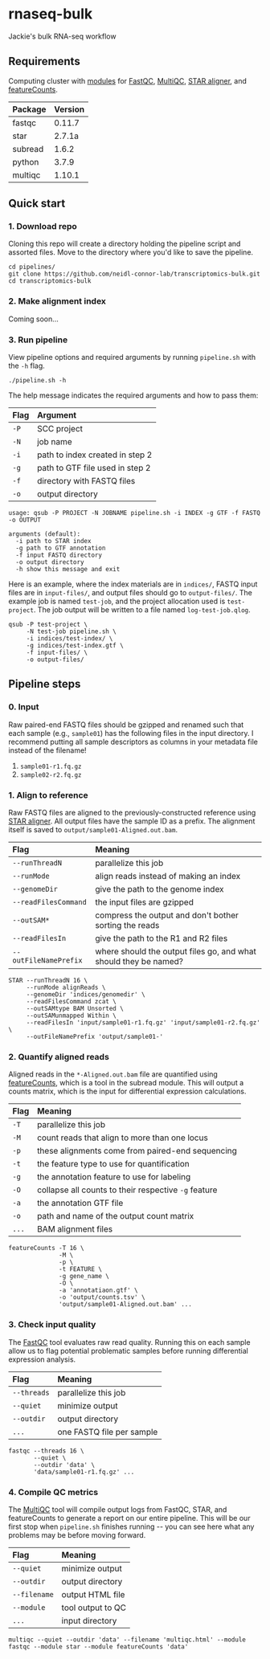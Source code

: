 # rnaseq-bulk
Jackie's bulk RNA-seq workflow

## Requirements

Computing cluster with [modules](https://www.bu.edu/tech/support/research/software-and-programming/software-and-applications/modules/) for [FastQC](https://www.bioinformatics.babraham.ac.uk/projects/fastqc/), [MultiQC](https://multiqc.info/), [STAR aligner](https://doi.org/10.1093/bioinformatics/bts635), and [featureCounts](https://doi.org/10.1093/bioinformatics/btt656).

| Package  | Version |
| :------- | :------ |
| fastqc   | 0.11.7  |
| star     | 2.7.1a  |
| subread  | 1.6.2   |
| python   | 3.7.9   |
| multiqc  | 1.10.1  |

## Quick start

### 1. Download repo 

Cloning this repo will create a directory holding the pipeline script and assorted files. Move to the directory where you'd like to save the pipeline.

```
cd pipelines/
git clone https://github.com/neidl-connor-lab/transcriptomics-bulk.git
cd transcriptomics-bulk
```

### 2. Make alignment index

Coming soon...

### 3. Run pipeline

View pipeline options and required arguments by running `pipeline.sh` with the `-h` flag.

```
./pipeline.sh -h
```

The help message indicates the required arguments and how to pass them:

| Flag | Argument                        |
| :--- | :------------------------------ |
| `-P` | SCC project                     |
| `-N` | job name                        |
| `-i` | path to index created in step 2 |
| `-g` | path to GTF file used in step 2 |
| `-f` | directory with FASTQ files      |
| `-o` | output directory                |

```
usage: qsub -P PROJECT -N JOBNAME pipeline.sh -i INDEX -g GTF -f FASTQ -o OUTPUT

arguments (default):
  -i path to STAR index
  -g path to GTF annotation
  -f input FASTQ directory 
  -o output directory
  -h show this message and exit
```

Here is an example, where the index materials are in `indices/`, FASTQ input files are in `input-files/`, and output files should go to `output-files/`. The example job is named `test-job`, and the project allocation used is `test-project`. The job output will be written to a file named `log-test-job.qlog`.

```
qsub -P test-project \
     -N test-job pipeline.sh \
     -i indices/test-index/ \
     -g indices/test-index.gtf \
     -f input-files/ \
     -o output-files/
```

## Pipeline steps

### 0. Input

Raw paired-end FASTQ files should be gzipped and renamed such that each sample (e.g., `sample01`) has the following files in the input directory. I recommend putting all sample descriptors as columns in your metadata file instead of the filename!

1. `sample01-r1.fq.gz`
2. `sample02-r2.fq.gz`

### 1. Align to reference

Raw FASTQ files are aligned to the previously-constructed reference using [STAR aligner](https://doi.org/10.1093/bioinformatics/bts635). All output files have the sample ID as a prefix. The alignment itself is saved to `output/sample01-Aligned.out.bam`.

| Flag                  | Meaning                                                          |
| :-------------------  | :--------------------------------------------------------------- |
| `--runThreadN`        | parallelize this job                                             |
| `--runMode`           | align reads instead of making an index                           |
| `--genomeDir`         | give the path to the genome index                                |
| `--readFilesCommand`  | the input files are gzipped                                      |
| `--outSAM*`           | compress the output and don't bother sorting the reads           |
| `--readFilesIn`       | give the path to the R1 and R2 files                             |
| `--outFileNamePrefix` | where should the output files go, and what should they be named? |

```
STAR --runThreadN 16 \
     --runMode alignReads \
     --genomeDir 'indices/genomedir' \
     --readFilesCommand zcat \
     --outSAMtype BAM Unsorted \
     --outSAMunmapped Within \
     --readFilesIn 'input/sample01-r1.fq.gz' 'input/sample01-r2.fq.gz' \
     --outFileNamePrefix 'output/sample01-'
```

### 2. Quantify aligned reads

Aligned reads in the `*-Aligned.out.bam` file are quantified using [featureCounts](https://doi.org/10.1093/bioinformatics/btt656), which is a tool in the subread module. This will output a counts matrix, which is the input for differential expression calculations.

| Flag  | Meaning                                              |
| :---  | :--------------------------------------------------- |
| `-T`  | parallelize this job                                 |
| `-M`  | count reads that align to more than one locus        |
| `-p`  | these alignments come from paired-end sequencing     |
| `-t`  | the feature type to use for quantification           |
| `-g`  | the annotation feature to use for labeling           |
| `-O`  | collapse all counts to their respective `-g` feature |
| `-a`  | the annotation GTF file                              |
| `-o`  | path and name of the output count matrix             |
| `...` | BAM alignment files                                  |

```
featureCounts -T 16 \
              -M \
              -p \
              -t FEATURE \
              -g gene_name \
              -O \
              -a 'annotatiaon.gtf' \
              -o 'output/counts.tsv' \
              'output/sample01-Aligned.out.bam' ...
```

### 3. Check input quality

The [FastQC](https://www.bioinformatics.babraham.ac.uk/projects/fastqc/) tool evaluates raw read quality. Running this on each sample allow us to flag potential problematic samples before running differential expression analysis.

| Flag        | Meaning                   |
| :---------- | :------------------------ |
| `--threads` | parallelize this job      |
| `--quiet`   | minimize output           |
| `--outdir`  | output directory          |
| `...`       | one FASTQ file per sample |

```
fastqc --threads 16 \
       --quiet \
       --outdir 'data' \
       'data/sample01-r1.fq.gz' ...
```

### 4. Compile QC metrics

The [MultiQC](https://multiqc.info/) tool will compile output logs from FastQC, STAR, and featureCounts to generate a report on our entire pipeline. This will be our first stop when `pipeline.sh` finishes running -- you can see here what any problems may be before moving forward.

| Flag         | Meaning           |
| :----------- | :---------------- |
| `--quiet`    | minimize output   |
| `--outdir`   | output directory  |
| `--filename` | output HTML file  |
| `--module`   | tool output to QC |
| `...`        | input directory   |

```
multiqc --quiet --outdir 'data' --filename 'multiqc.html' --module fastqc --module star --module featureCounts 'data'
```

